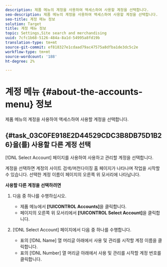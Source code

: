 ```yaml
---
description: 제품 메뉴의 계정을 사용하여 액세스하여 사용할 계정을 선택합니다.
seo-description: 제품 메뉴의 계정을 사용하여 액세스하여 사용할 계정을 선택합니다.
seo-title: 계정 메뉴 정보
solution: Target
title: 계정 메뉴 정보
topic: Settings,Site search and merchandising
uuid: 7cfc1b68-5126-484a-8a1d-54995a8fd19b
translation-type: tm+mt
source-git-commit: ef818327e1cdaad79ac47575a8dfba1de3dc5c2e
workflow-type: tm+mt
source-wordcount: '188'
ht-degree: 2%

---
```



# 계정 메뉴 {#about-the-accounts-menu} 정보

제품 메뉴의 계정을 사용하여 액세스하여 사용할 계정을 선택합니다.

## {#task_03C0FE918E2D44529CDC3B8DB75D1B26}을(를) 사용할 다른 계정 선택

[!DNL Select Account] 페이지를 사용하여 사용하고 관리할 계정을 선택합니다.

<!-- 

t_selecting_a_different_account_to_use.xml

 -->

계정을 선택하면 계정의 사이트 검색/머천다이징 홈 페이지가 나타나며 작업을 시작할 수 있습니다. 선택한 계정 이름이 페이지의 오른쪽 위 모서리에 나타납니다.

**사용할 다른 계정을 선택하려면**

1. 다음 중 하나를 수행하십시오.

   * 제품 메뉴에서 **[!UICONTROL Accounts]**&#x200B;을 클릭합니다.
   * 페이지의 오른쪽 위 모서리에서 **[!UICONTROL Select Account]**&#x200B;을 클릭합니다.

1. [!DNL Select Account] 페이지에서 다음 중 하나를 수행합니다.

   * 표의 [!DNL Name] 열 머리글 아래에서 사용 및 관리를 시작할 계정 이름을 클릭합니다.
   * 표의 [!DNL Number] 열 머리글 아래에서 사용 및 관리를 시작할 계정 번호를 클릭합니다.

